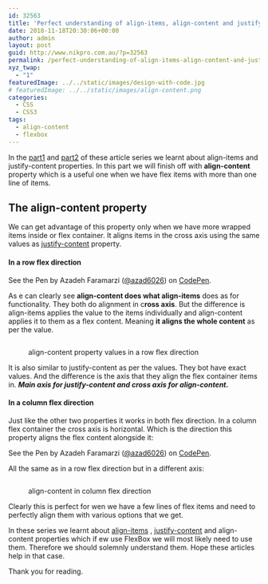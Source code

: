 ```yaml
---
id: 32563
title: 'Perfect understanding of align-items, align-content and justify-content in FlexBox with examples: Part 3'
date: 2018-11-18T20:30:06+00:00
author: admin
layout: post
guid: http://www.nikpro.com.au/?p=32563
permalink: /perfect-understanding-of-align-items-align-content-and-justify-content-in-flexbox-with-examples-part-3/
xyz_twap:
  - "1"
featuredImage: ../../static/images/design-with-code.jpg
# featuredImage: ../../static/images/align-content.png
categories:
  - CSS
  - CSS3
tags:
  - align-content
  - flexbox
---
```

In the [part1](http://www.nikpro.com.au/perfect-understanding-of-align-items-align-content-and-justify-content-in-flexbox-with-examples-part-1/) and [part2](http://www.nikpro.com.au/perfect-understanding-of-align-items-align-content-and-justify-content-in-flexbox-with-examples-part-2/) of these article series we learnt about align-items and justify-content properties. In this part we will finish off with **align-content** property which is a useful one when we have flex items with more than one line of items.

## The align-content property

We can get advantage of this property only when we have more wrapped items inside or flex container. It aligns items in the cross axis using the same values as [justify-content](http://www.nikpro.com.au/perfect-understanding-of-align-items-align-content-and-justify-content-in-flexbox-with-examples-part-2/) property.

#### In a row flex direction

<p data-height="900" data-theme-id="0" data-slug-hash="BGpLgv" data-default-tab="html,result" data-user="azad6026" data-pen-title="FlexBox align-content in row" class="codepen">
  See the Pen <a href="https://codepen.io/azad6026/pen/BGpLgv/"></a> by Azadeh Faramarzi (<a href="https://codepen.io/azad6026">@azad6026</a>) on <a href="https://codepen.io">CodePen</a>.
</p>

As e can clearly see **align-content does what align-items** does as for functionality. They both do alignment in c**ross axis**. But the difference is align-items applies the value to the items individually and align-content applies it to them as a flex content. Meaning **it aligns the whole content** as per the value.<figure class="wp-block-image">

<img src="http://www.nikpro.com.auFlexBox-align-content-in-row1.png" alt="" class="wp-image-32565" srcset="http://testgatsby.localFlexBox-align-content-in-row1.png 656w, http://testgatsby.localFlexBox-align-content-in-row1-300x235.png 300w" sizes="(max-width: 656px) 100vw, 656px" /> </figure> <figure class="wp-block-image"><img src="http://www.nikpro.com.auFlexBox-align-content-in-row2.png" alt="" class="wp-image-32566" srcset="http://testgatsby.localFlexBox-align-content-in-row2.png 656w, http://testgatsby.localFlexBox-align-content-in-row2-300x114.png 300w" sizes="(max-width: 656px) 100vw, 656px" /><figcaption>align-content property values in a row flex direction</figcaption></figure> 

It is also similar to justify-content as per the values. They bot have exact values. And the difference is the axis that they align the flex container items in. **_Main axis for justify-content and cross axis for align-content._**

#### In a column flex direction

Just like the other two properties it works in both flex direction. In a column flex container the cross axis is horizontal. Which is the direction this property aligns the flex content alongside it:

<p data-height="900" data-theme-id="0" data-slug-hash="jQLgyM" data-default-tab="html,result" data-user="azad6026" data-pen-title="FlexBox align-content in column flex direction" class="codepen">
  See the Pen <a href="https://codepen.io/azad6026/pen/jQLgyM/"></a> by Azadeh Faramarzi (<a href="https://codepen.io/azad6026">@azad6026</a>) on <a href="https://codepen.io">CodePen</a>.
</p>

All the same as in a row flex direction but in a different axis:<figure class="wp-block-image">

<img src="http://www.nikpro.com.auFlexBox-align-content-in-column-flex1.png" alt="" class="wp-image-32567" srcset="http://testgatsby.localFlexBox-align-content-in-column-flex1.png 656w, http://testgatsby.localFlexBox-align-content-in-column-flex1-300x231.png 300w" sizes="(max-width: 656px) 100vw, 656px" /> </figure> <figure class="wp-block-image"><img src="http://www.nikpro.com.auFlexBox-align-content-in-column-flex2.png" alt="" class="wp-image-32568" srcset="http://testgatsby.localFlexBox-align-content-in-column-flex2.png 656w, http://testgatsby.localFlexBox-align-content-in-column-flex2-300x115.png 300w" sizes="(max-width: 656px) 100vw, 656px" /><figcaption>align-content in column flex direction</figcaption></figure> 

Clearly this is perfect for wen we have a few lines of flex items and need to perfectly align them with various options that we get.

In these series we learnt about [align-items](http://www.nikpro.com.au/perfect-understanding-of-align-items-align-content-and-justify-content-in-flexbox-with-examples-part-1/) , [justify-content](http://www.nikpro.com.au/perfect-understanding-of-align-items-align-content-and-justify-content-in-flexbox-with-examples-part-2/) and align-content properties which if ew use FlexBox we will most likely need to use them. Therefore we should solemnly understand them. Hope these articles help in that case.

Thank you for reading.